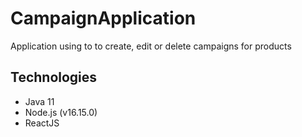 # CampaignApplication
Application using to to create, edit or delete campaigns for products
## Technologies
* Java 11
* Node.js (v16.15.0)
* ReactJS
